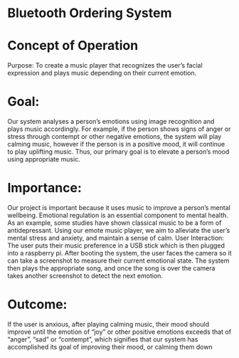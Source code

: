 # Bluetooth Ordering System

# Concept of Operation
Purpose: To create a music player that recognizes the user’s facial expression and plays music
depending on their current emotion.

# Goal: 
Our system analyses a person’s emotions using image recognition and plays music
accordingly. For example, if the person shows signs of anger or stress through contempt or other
negative emotions, the system will play calming music, however if the person is in a positive
mood, it will continue to play uplifting music. Thus, our primary goal is to elevate a person’s
mood using appropriate music.
# Importance: 
Our project is important because it uses music to improve a person’s mental
wellbeing. Emotional regulation is an essential component to mental health. As an example,
some studies have shown classical music to be a form of antidepressant. Using our emote music
player, we aim to alleviate the user’s mental stress and anxiety, and maintain a sense of calm.
User Interaction: The user puts their music preference in a USB stick which is then plugged
into a raspberry pi. After booting the system, the user faces the camera so it can take a screenshot
to measure their current emotional state. The system then plays the appropriate song, and once
the song is over the camera takes another screenshot to detect the next emotion.

# Outcome: 
If the user is anxious, after playing calming music, their mood should improve until
the emotion of “joy” or other positive emotions exceeds that of “anger”, “sad” or “contempt”,
which signifies that our system has accomplished its goal of improving their mood, or calming
them down
